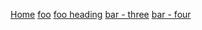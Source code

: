 [Home](/) <!-- 跳转到根部的 README.md -->
[foo](/foo/) <!-- 跳转到 foo 文件夹的 index.html -->
[foo heading](./#heading) <!-- 跳转到 foo/index.html 的特定标题位置 -->
[bar - three](../bar/three.md) <!-- 具体文件可以使用 .md 结尾（推荐） -->
[bar - four](../bar/four.html) <!-- 也可以用 .html -->
